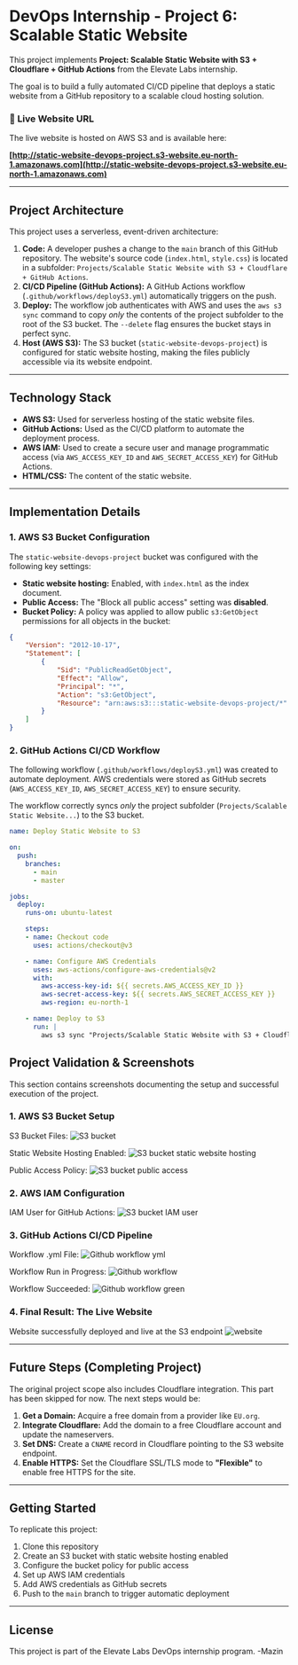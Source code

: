 # DevOps Internship - Project 6: Scalable Static Website

This project implements **Project: Scalable Static Website with S3 + Cloudflare + GitHub Actions** from the Elevate Labs internship.

The goal is to build a fully automated CI/CD pipeline that deploys a static website from a GitHub repository to a scalable cloud hosting solution.

### 🔴 Live Website URL

The live website is hosted on AWS S3 and is available here:

**[http://static-website-devops-project.s3-website.eu-north-1.amazonaws.com](http://static-website-devops-project.s3-website.eu-north-1.amazonaws.com)**

---

## Project Architecture

This project uses a serverless, event-driven architecture:

1. **Code:** A developer pushes a change to the `main` branch of this GitHub repository. The website's source code (`index.html`, `style.css`) is located in a subfolder: `Projects/Scalable Static Website with S3 + Cloudflare + GitHub Actions`.
2. **CI/CD Pipeline (GitHub Actions):** A GitHub Actions workflow (`.github/workflows/deployS3.yml`) automatically triggers on the push.
3. **Deploy:** The workflow job authenticates with AWS and uses the `aws s3 sync` command to copy *only* the contents of the project subfolder to the root of the S3 bucket. The `--delete` flag ensures the bucket stays in perfect sync.
4. **Host (AWS S3):** The S3 bucket (`static-website-devops-project`) is configured for static website hosting, making the files publicly accessible via its website endpoint.

---

## Technology Stack

* **AWS S3:** Used for serverless hosting of the static website files.
* **GitHub Actions:** Used as the CI/CD platform to automate the deployment process.
* **AWS IAM:** Used to create a secure user and manage programmatic access (via `AWS_ACCESS_KEY_ID` and `AWS_SECRET_ACCESS_KEY`) for GitHub Actions.
* **HTML/CSS:** The content of the static website.

---

## Implementation Details

### 1. AWS S3 Bucket Configuration

The `static-website-devops-project` bucket was configured with the following key settings:

* **Static website hosting:** Enabled, with `index.html` as the index document.
* **Public Access:** The "Block all public access" setting was **disabled**.
* **Bucket Policy:** A policy was applied to allow public `s3:GetObject` permissions for all objects in the bucket:

```json
{
    "Version": "2012-10-17",
    "Statement": [
        {
            "Sid": "PublicReadGetObject",
            "Effect": "Allow",
            "Principal": "*",
            "Action": "s3:GetObject",
            "Resource": "arn:aws:s3:::static-website-devops-project/*"
        }
    ]
}
```

### 2. GitHub Actions CI/CD Workflow

The following workflow (`.github/workflows/deployS3.yml`) was created to automate deployment. AWS credentials were stored as GitHub secrets (`AWS_ACCESS_KEY_ID`, `AWS_SECRET_ACCESS_KEY`) to ensure security.

The workflow correctly syncs *only* the project subfolder (`Projects/Scalable Static Website...`) to the S3 bucket.

```yaml
name: Deploy Static Website to S3

on:
  push:
    branches:
      - main
      - master

jobs:
  deploy:
    runs-on: ubuntu-latest

    steps:
    - name: Checkout code
      uses: actions/checkout@v3

    - name: Configure AWS Credentials
      uses: aws-actions/configure-aws-credentials@v2
      with:
        aws-access-key-id: ${{ secrets.AWS_ACCESS_KEY_ID }}
        aws-secret-access-key: ${{ secrets.AWS_SECRET_ACCESS_KEY }}
        aws-region: eu-north-1

    - name: Deploy to S3
      run: |
        aws s3 sync "Projects/Scalable Static Website with S3 + Cloudflare + GitHub Actions" s3://static-website-devops-project --delete
```
## Project Validation & Screenshots
This section contains screenshots documenting the setup and successful execution of the project.

### 1. AWS S3 Bucket Setup
S3 Bucket Files:
![S3 bucket](https://github.com/user-attachments/assets/766db764-83e2-4347-96f3-42583cc60e09)

Static Website Hosting Enabled:
![S3 bucket static website hosting](https://github.com/user-attachments/assets/b5a516b8-964c-43ff-829d-74ae58fa7258)

Public Access Policy:
![S3 bucket public access](https://github.com/user-attachments/assets/d55d764e-9a8b-4c32-819f-50a6b6df9898)

### 2. AWS IAM Configuration
IAM User for GitHub Actions:
![S3 bucket IAM user](https://github.com/user-attachments/assets/d17673f6-fca0-44f8-a629-8d5356d12b51)

### 3. GitHub Actions CI/CD Pipeline
Workflow .yml File: 
![Github workflow yml](https://github.com/user-attachments/assets/ce5fbb0e-a2c7-4d65-b0c4-e74d169bfee8)

Workflow Run in Progress:
![Github workflow](https://github.com/user-attachments/assets/18c5a8d4-fcef-4463-aa9d-865bc5091189)

Workflow Succeeded:
![Github workflow green](https://github.com/user-attachments/assets/0a5b7c42-fce0-473a-9fc2-367dec756eae)

### 4. Final Result: The Live Website
Website successfully deployed and live at the S3 endpoint
![website](https://github.com/user-attachments/assets/0f524875-9ed5-4ae5-9de2-2454f62693ad)


---

## Future Steps (Completing Project)

The original project scope also includes Cloudflare integration. This part has been skipped for now. The next steps would be:

1. **Get a Domain:** Acquire a free domain from a provider like `EU.org`.
2. **Integrate Cloudflare:** Add the domain to a free Cloudflare account and update the nameservers.
3. **Set DNS:** Create a `CNAME` record in Cloudflare pointing to the S3 website endpoint.
4. **Enable HTTPS:** Set the Cloudflare SSL/TLS mode to **"Flexible"** to enable free HTTPS for the site.

---

## Getting Started

To replicate this project:

1. Clone this repository
2. Create an S3 bucket with static website hosting enabled
3. Configure the bucket policy for public access
4. Set up AWS IAM credentials
5. Add AWS credentials as GitHub secrets
6. Push to the `main` branch to trigger automatic deployment

---

## License

This project is part of the Elevate Labs DevOps internship program.
-Mazin
